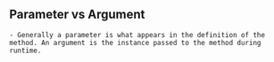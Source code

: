 

## Parameter vs Argument
    - Generally a parameter is what appears in the definition of the method. An argument is the instance passed to the method during runtime.

